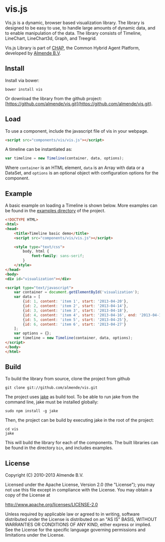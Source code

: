 vis.js
==================

Vis.js is a dynamic, browser based visualization library.
The library is designed to be easy to use, to handle large amounts
of dynamic data, and to enable manipulation of the data.
The library consists of Timeline, LineChart, LineChart3d, Graph, and Treegrid.

Vis.js Library is part of [CHAP](http://chap.almende.com),
the Common Hybrid Agent Platform, developed by [Almende B.V](http://almende.com).


## Install

Install via bower:

    bower install vis

Or download the library from the github project:
[https://github.com/almende/vis.git](https://github.com/almende/vis.git).


## Load


To use a component, include the javascript file of vis in your webpage.

```html
<script src="components/vis/vis.js"></script>
```

A timeline can be instantiated as:

```js
var timeline = new Timeline(container, data, options);
```

Where `container` is an HTML element, `data` is an Array with data or a DataSet,
and `options` is an optional object with configuration options for the
component.


## Example

A basic example on loading a Timeline is shown below. More examples can be
found in the [examples directory](https://github.com/almende/vis/tree/master/examples)
of the project.

```html
<!DOCTYPE HTML>
<html>
<head>
    <title>Timeline basic demo</title>
    <script src="components/vis/vis.js"></script>

    <style type="text/css">
        body, html {
            font-family: sans-serif;
        }
    </style>
</head>
<body>
<div id="visualization"></div>

<script type="text/javascript">
    var container = document.getElementById('visualization');
    var data = [
        {id: 1, content: 'item 1', start: '2013-04-20'},
        {id: 2, content: 'item 2', start: '2013-04-14'},
        {id: 3, content: 'item 3', start: '2013-04-18'},
        {id: 4, content: 'item 4', start: '2013-04-16', end: '2013-04-19'},
        {id: 5, content: 'item 5', start: '2013-04-25'},
        {id: 6, content: 'item 6', start: '2013-04-27'}
    ];
    var options = {};
    var timeline = new Timeline(container, data, options);
</script>
</body>
</html>
```


## Build

To build the library from source, clone the project from github

    git clone git://github.com/almende/vis.git

The project uses [jake](https://github.com/mde/jake) as build tool.
To be able to run jake from the command line, jake must be installed globally:

    sudo npm install -g jake

Then, the project can be build by executing jake in the root of the project:

    cd vis
    jake

This will build the library for each of the components. The built libraries can
be found in the directory `bin`, and includes examples.


## License

Copyright (C) 2010-2013 Almende B.V.

Licensed under the Apache License, Version 2.0 (the "License");
you may not use this file except in compliance with the License.
You may obtain a copy of the License at

   http://www.apache.org/licenses/LICENSE-2.0

Unless required by applicable law or agreed to in writing, software
distributed under the License is distributed on an "AS IS" BASIS,
WITHOUT WARRANTIES OR CONDITIONS OF ANY KIND, either express or implied.
See the License for the specific language governing permissions and
limitations under the License.
